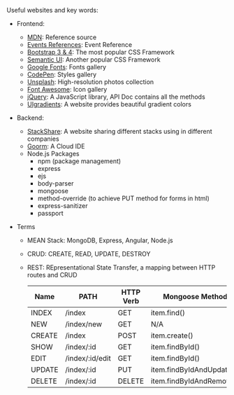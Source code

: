 Useful websites and key words:

+ Frontend:
  + [MDN](https://mdn.dev): Reference source
  + [Events References](https://developer.mozilla.org/en-US/docs/Web/Events): Event Reference
  + [Bootstrap 3 & 4](https://getbootstrap.com/docs/3.3/): The most popular CSS Framework
  + [Semantic UI](https://semantic-ui.com): Another popular CSS Framework
  + [Google Fonts](https://fonts.google.com): Fonts gallery
  + [CodePen](https://codepen.io): Styles gallery
  + [Unsplash](https://unsplash.com): High-resolution photos collection
  + [Font Awesome](https://fontawesome.com): Icon gallery
  + [jQuery](https://jquery.com): A JavaScript library, API Doc contains all the methods
  + [UIgradients](https://uigradients.com/#Twitch): A website provides beautiful gradient colors

+ Backend:
  + [StackShare](https://stackshare.io): A website sharing different stacks using in different companies
  + [Goorm](https://ide.goorm.io): A Cloud IDE
  + Node.js Packages
    + npm (package management)
    + express
    + ejs
    + body-parser
    + mongoose
    + method-override (to achieve PUT method for forms in html)
    + express-sanitizer
    + passport

+ Terms
  + MEAN Stack: MongoDB, Express, Angular, Node.js
  + CRUD: CREATE, READ, UPDATE, DESTROY
  + REST: REpresentational State Transfer, a mapping between HTTP routes and CRUD
  
      | Name   | PATH            | HTTP Verb | Mongoose Method          |
      |--------|-----------------|-----------|--------------------------|
      | INDEX  | /index          | GET       | item.find()              |
      | NEW    | /index/new      | GET       | N/A                      |
      | CREATE | /index          | POST      | item.create()            |
      | SHOW   | /index/:id      | GET       | item.findById()          |
      | EDIT   | /index/:id/edit | GET       | item.findById()          |
      | UPDATE | /index/:id      | PUT       | item.findByIdAndUpdate() |
      | DELETE | /index/:id      | DELETE    | item.findByIdAndRemove() |
